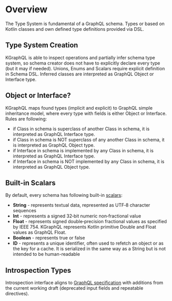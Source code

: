 # Overview

The Type System is fundamental of a GraphQL schema. Types or based on Kotlin classes and own defined type definitions
provided via DSL.

## Type System Creation

KGraphQL is able to inspect operations and partially infer schema type system, so schema creator does not have to
explicitly declare every type (but it may if needed). Unions, Enums and Scalars require explicit definition in Schema
DSL. Inferred classes are interpreted as GraphQL Object or Interface type.

## Object or Interface?

KGraphQL maps found types (implicit and explicit) to GraphQL simple inheritance model, where every type with fields is
either Object or Interface. Rules are following:

* if Class in schema is superclass of another Class in schema, it is interpreted as GraphQL Interface type.
* if Class in schema is NOT superclass of any another Class in schema, it is interpreted as GraphQL Object type.
* if Interface in schema is implemented by any Class in schema, it is interpreted as GraphQL Interface type.
* if Interface in schema is NOT implemented by any Class in schema, it is interpreted as GraphQL Object type.

## Built-in Scalars

By default, every schema has following built-in [scalars](scalars.md):

* **String** - represents textual data, represented as UTF‐8 character sequences
* **Int** - represents a signed 32‐bit numeric non‐fractional value
* **Float** - represents signed double‐precision fractional values as specified by IEEE 754. KGraphQL represents Kotlin
  primitive Double and Float values as GraphQL Float.
* **Boolean** - represents true or false
* **ID** - represents a unique identifier, often used to refetch an object or as the key for a cache. It is serialized
  in the same way as a String but is not intended to be human-readable

## Introspection Types

Introspection interface aligns to [GraphQL specification](https://spec.graphql.org/October2021/#sec-Introspection) with
additions from the current working draft (deprecated input fields and repeatable directives).
